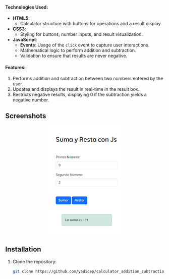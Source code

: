 #### **Technologies Used**:
- **HTML5**:
  - Calculator structure with buttons for operations and a result display.
- **CSS3**:
  - Styling for buttons, number inputs, and result visualization.
- **JavaScript**:
  - **Events**: Usage of the `click` event to capture user interactions.
  - Mathematical logic to perform addition and subtraction.
  - Validation to ensure that results are never negative.

#### **Features**:
1. Performs addition and subtraction between two numbers entered by the user.
2. Updates and displays the result in real-time in the result box.
3. Restricts negative results, displaying 0 if the subtraction yields a negative number.


## **Screenshots**
<p align="center">
  <img src="assets/img/Captura de pantalla 2024-11-16 111317.png" alt="Preview of the main page" width="250px">
</p>

## **Installation**
1. Clone the repository:
   ```bash
   git clone https://github.com/yadicep/calculator_addition_subtraction.git
